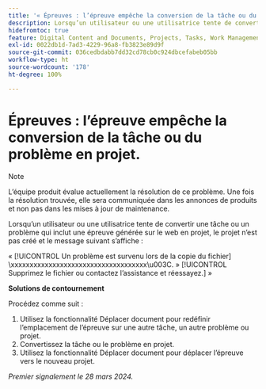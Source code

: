 ```yaml
---
title: '« Épreuves : l’épreuve empêche la conversion de la tâche ou du problème en projet. »'
description: Lorsqu’un utilisateur ou une utilisatrice tente de convertir une tâche ou un problème qui inclut une épreuve générée sur le web en projet, le projet n’est pas créé et un message s’affiche. Une solution de contournement est disponible.
hidefromtoc: true
feature: Digital Content and Documents, Projects, Tasks, Work Management
exl-id: 0022db1d-7ad3-4229-96a8-fb3823e89d9f
source-git-commit: 036cedbdabb7dd32cd78cb0c924dbcefabeb05bb
workflow-type: ht
source-wordcount: '178'
ht-degree: 100%

---
```


# Épreuves : l’épreuve empêche la conversion de la tâche ou du problème en projet.

>[!NOTE]
>
>L’équipe produit évalue actuellement la résolution de ce problème. Une fois la résolution trouvée, elle sera communiquée dans les annonces de produits et non pas dans les mises à jour de maintenance.

Lorsqu’un utilisateur ou une utilisatrice tente de convertir une tâche ou un problème qui inclut une épreuve générée sur le web en projet, le projet n’est pas créé et le message suivant s’affiche :

« [!UICONTROL Un problème est survenu lors de la copie du fichier] \xxxxxxxxxxxxxxxxxxxxxxxxxxxxxxxxxxxx\u003C\. » [!UICONTROL Supprimez le fichier ou contactez l’assistance et réessayez.] »

**Solutions de contournement**

Procédez comme suit :

1. Utilisez la fonctionnalité Déplacer document pour redéfinir l’emplacement de l’épreuve sur une autre tâche, un autre problème ou projet.
2. Convertissez la tâche ou le problème en projet.
3. Utilisez la fonctionnalité Déplacer document pour déplacer l’épreuve vers le nouveau projet.

_Premier signalement le 28 mars 2024._

